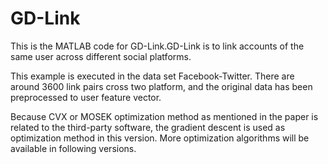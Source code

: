 # GD-Link
This is the MATLAB code for GD-Link.GD-Link is to link accounts of the same user across different social platforms.

This example is executed in the data set Facebook-Twitter. There are around 3600 link pairs cross two platform, and the original data has been preprocessed to user feature vector.

Because CVX or MOSEK optimization method as mentioned in the paper is related to the third-party software, the gradient descent is used as optimization method in this version. More optimization algorithms will be available in following versions.
